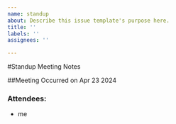 ```yaml
---
name: standup
about: Describe this issue template's purpose here.
title: ''
labels: ''
assignees: ''

---
```


#Standup Meeting Notes

##Meeting Occurred on Apr 23 2024

### Attendees:
- me
